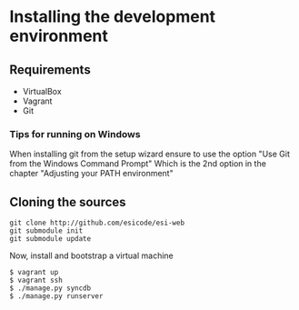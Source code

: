 Installing the development environment
======================================
Requirements
------------
 - VirtualBox
 - Vagrant
 - Git

### Tips for running on Windows
When installing git from the setup wizard ensure to use the option "Use Git from the Windows Command Prompt" Which is the 2nd option in the chapter "Adjusting your PATH environment"

Cloning the sources
-------------------
```
git clone http://github.com/esicode/esi-web
git submodule init
git submodule update
```
Now, install and bootstrap a virtual machine
```
$ vagrant up
$ vagrant ssh
$ ./manage.py syncdb
$ ./manage.py runserver
```
